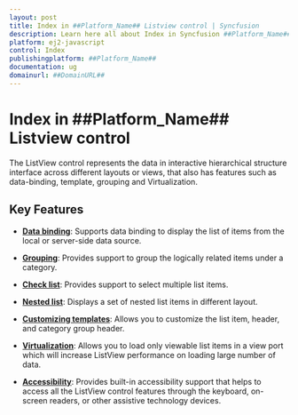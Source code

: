 ```yaml
---
layout: post
title: Index in ##Platform_Name## Listview control | Syncfusion
description: Learn here all about Index in Syncfusion ##Platform_Name## Listview control of Syncfusion Essential JS 2 and more.
platform: ej2-javascript
control: Index 
publishingplatform: ##Platform_Name##
documentation: ug
domainurl: ##DomainURL##
---
```


# Index in ##Platform_Name## Listview control

The ListView control represents the data in interactive hierarchical structure interface across different layouts or views, that also has features such as data-binding, template, grouping and Virtualization.

## Key Features

* **[Data binding](./data-binding/)**: Supports data binding to display the list of items from the local or server-side data source.

* **[Grouping](./grouping/)**: Provides support to group the logically related items under a category.

* **[Check list](./check-list/)**: Provides support to select multiple list items.

* **[Nested list](./nested-list/)**:  Displays a set of nested list items in different layout.

* **[Customizing templates](./customizing-templates/)**: Allows you to customize the list item, header, and category group header.

* **[Virtualization](./virtualization/)**: Allows you to load only viewable list items in a view port which will increase ListView performance on loading large number of data.

* **[Accessibility](./accessibility/)**: Provides built-in accessibility support that helps to access all the ListView control features through the keyboard, on-screen readers, or other assistive technology devices.
